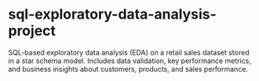 # sql-exploratory-data-analysis-project
SQL-based exploratory data analysis (EDA) on a retail sales dataset stored in a star schema model. Includes data validation, key performance metrics, and business insights about customers, products, and sales performance.
